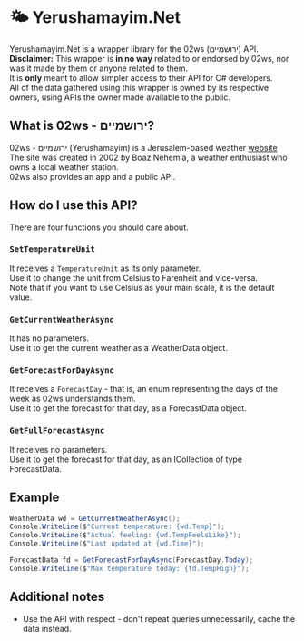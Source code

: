 # 🌤 Yerushamayim.Net
Yerushamayim.Net is a wrapper library for the 02ws (ירושמיים) API.<br>
**Disclaimer:** This wrapper is **in no way** related to or endorsed by 02ws, nor was it made by them or anyone related to them.<br>
It is **only** meant to allow simpler access to their API for C# developers.<br>
All of the data gathered using this wrapper is owned by its respective owners, using APIs the owner made available to the public.

## What is 02ws - ירושמיים?
02ws - ירושמיים (Yerushamayim) is a Jerusalem-based weather <a href="https://02ws.co.il">website</a><br>
The site was created in 2002 by Boaz Nehemia, a weather enthusiast who owns a local weather station.<br>
02ws also provides an app and a public API.

## How do I use this API?
There are four functions you should care about. <br>
### `SetTemperatureUnit`<br>
It receives a `TemperatureUnit` as its only parameter.<br>
Use it to change the unit from Celsius to Farenheit and vice-versa.<br>
Note that if you want to use Celsius as your main scale, it is the default value.

### `GetCurrentWeatherAsync`
It has no parameters.<br>
Use it to get the current weather as a WeatherData object.

### `GetForecastForDayAsync`
It receives a `ForecastDay` - that is, an enum representing the days of the week as 02ws understands them.<br>
Use it to get the forecast for that day, as a ForecastData object.

### `GetFullForecastAsync`
It receives no parameters.<br>
Use it to get the forecast for that day, as an ICollection of type ForecastData.

## Example

```cs
WeatherData wd = GetCurrentWeatherAsync();
Console.WriteLine($"Current temperature: {wd.Temp}");
Console.WriteLine($"Actual feeling: {wd.TempFeelsLike}");
Console.WriteLine($"Last updated at {wd.Time}");

ForecastData fd = GetForecastForDayAsync(ForecastDay.Today);
Console.WriteLine($"Max temperature today: {fd.TempHigh}");
```

## Additional notes
- Use the API with respect - don't repeat queries unnecessarily, cache the data instead.

